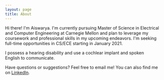```yaml
---
layout: page
title: About
---
```


<!-- <p class="message"> </p>-->

Hi there! I'm Aiswarya. I'm currently pursuing Master of Science in Electrical and Computer Engineering at Carnegie Mellon and plan to leverage my coursework and professional skills in my upcoming endeavors. I'm seeking full-time opportunities in CS/ECE starting in January 2021.

I possess a hearing disability and use a cochlear implant and spoken English to communicate.

Have questions or suggestions? Feel free to email me! You can also find me on [LinkedIn](https://www.linkedin.com/in/avinodku/).

